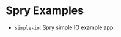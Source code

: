 # Spry Examples

* [`simple-io`](https://github.com/medz/spry/tree/main/examples/simple-io): Spry simple IO example app.
